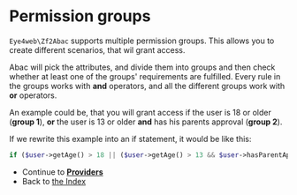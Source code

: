 # Permission groups

`Eye4web\Zf2Abac` supports multiple permission groups. This allows you to create different scenarios, that wil grant access.

Abac will pick the attributes, and divide them into groups and then check whether at least one of the groups' requirements are fulfilled.
Every rule in the groups works with **and** operators, and all the different groups work with **or** operators.

An example could be, that you will grant access if the user is 18 or older (**group 1**), **or** the user is 13 or older **and** has his parents approval (**group 2**).

If we rewrite this example into an if statement, it would be like this:
```php
if ($user->getAge() > 18 || ($user->getAge() > 13 && $user->hasParentApproval())) {
```

* Continue to [**Providers**](/docs/4.Providers.md)
* Back to [the Index](/docs/README.md)